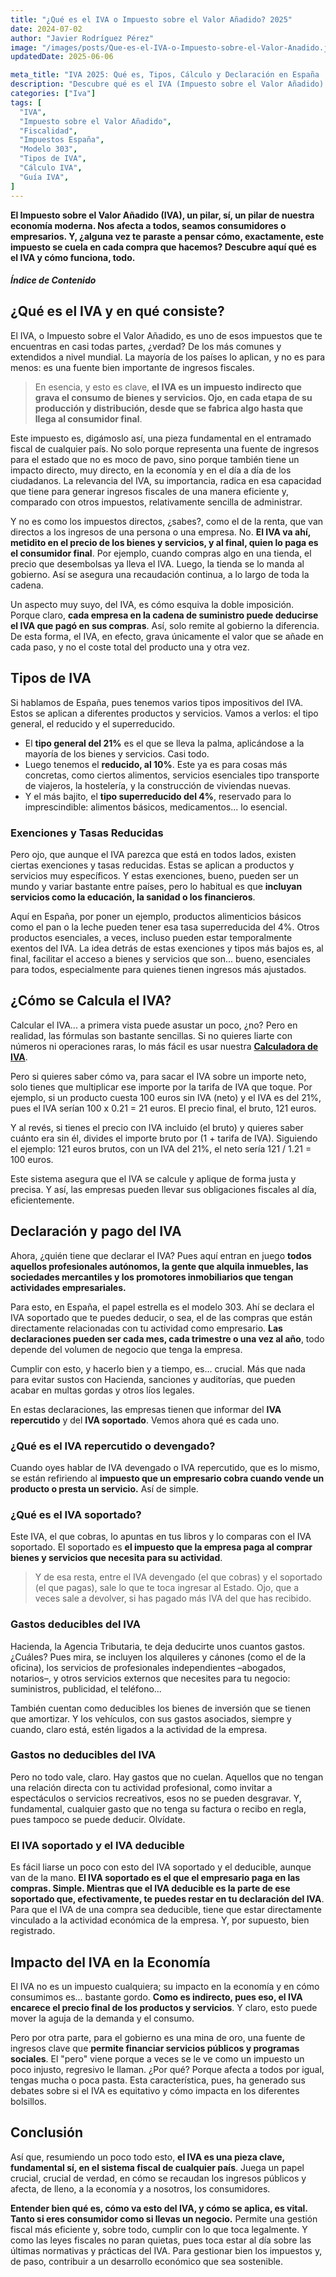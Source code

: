 ```yaml
---
title: "¿Qué es el IVA o Impuesto sobre el Valor Añadido? 2025"
date: 2024-07-02
author: "Javier Rodríguez Pérez"
image: "/images/posts/Que-es-el-IVA-o-Impuesto-sobre-el-Valor-Anadido.jpg"
updatedDate: 2025-06-06

meta_title: "IVA 2025: Qué es, Tipos, Cálculo y Declaración en España | Guía Completa"
description: "Descubre qué es el IVA (Impuesto sobre el Valor Añadido) en España 2025. 📘 Guía completa sobre sus tipos (21%, 10%, 4%), cómo calcularlo, declararlo y su impacto."
categories: ["Iva"]
tags: [
  "IVA",
  "Impuesto sobre el Valor Añadido",
  "Fiscalidad",
  "Impuestos España",
  "Modelo 303",
  "Tipos de IVA",
  "Cálculo IVA",
  "Guía IVA",
]
---
```


**El Impuesto sobre el Valor Añadido (IVA), un pilar, sí, un pilar de nuestra economía moderna. Nos afecta a todos, seamos consumidores o empresarios. Y, ¿alguna vez te paraste a pensar cómo, exactamente, este impuesto se cuela en cada compra que hacemos? Descubre aquí qué es el IVA y cómo funciona, todo.**

##### Índice de Contenido

## ¿Qué es el IVA y en qué consiste?

El IVA, o Impuesto sobre el Valor Añadido, es uno de esos impuestos que te encuentras en casi todas partes, ¿verdad? De los más comunes y extendidos a nivel mundial. La mayoría de los países lo aplican, y no es para menos: es una fuente bien importante de ingresos fiscales.

> En esencia, y esto es clave, **el IVA es un impuesto indirecto que grava el consumo de bienes y servicios. Ojo, en cada etapa de su producción y distribución, desde que se fabrica algo hasta que llega al consumidor final**.

Este impuesto es, digámoslo así, una pieza fundamental en el entramado fiscal de cualquier país. No solo porque representa una fuente de ingresos para el estado que no es moco de pavo, sino porque también tiene un impacto directo, muy directo, en la economía y en el día a día de los ciudadanos. La relevancia del IVA, su importancia, radica en esa capacidad que tiene para generar ingresos fiscales de una manera eficiente y, comparado con otros impuestos, relativamente sencilla de administrar.

Y no es como los impuestos directos, ¿sabes?, como el de la renta, que van directos a los ingresos de una persona o una empresa. No. **El IVA va ahí, metidito en el precio de los bienes y servicios, y al final, quien lo paga es el consumidor final**. Por ejemplo, cuando compras algo en una tienda, el precio que desembolsas ya lleva el IVA. Luego, la tienda se lo manda al gobierno. Así se asegura una recaudación continua, a lo largo de toda la cadena.

Un aspecto muy suyo, del IVA, es cómo esquiva la doble imposición. Porque claro, **cada empresa en la cadena de suministro puede deducirse el IVA que pagó en sus compras**. Así, solo remite al gobierno la diferencia. De esta forma, el IVA, en efecto, grava únicamente el valor que se añade en cada paso, y no el coste total del producto una y otra vez.

## Tipos de IVA

Si hablamos de España, pues tenemos varios tipos impositivos del IVA. Estos se aplican a diferentes productos y servicios. Vamos a verlos: el tipo general, el reducido y el superreducido.

-   El **tipo general del 21%** es el que se lleva la palma, aplicándose a la mayoría de los bienes y servicios. Casi todo.
-   Luego tenemos el **reducido, al 10%**. Este ya es para cosas más concretas, como ciertos alimentos, servicios esenciales tipo transporte de viajeros, la hostelería, y la construcción de viviendas nuevas.
-   Y el más bajito, el **tipo superreducido del 4%**, reservado para lo imprescindible: alimentos básicos, medicamentos... lo esencial.

### Exenciones y Tasas Reducidas

Pero ojo, que aunque el IVA parezca que está en todos lados, existen ciertas exenciones y tasas reducidas. Estas se aplican a productos y servicios muy específicos. Y estas exenciones, bueno, pueden ser un mundo y variar bastante entre países, pero lo habitual es que **incluyan servicios como la educación, la sanidad o los financieros**.

Aquí en España, por poner un ejemplo, productos alimenticios básicos como el pan o la leche pueden tener esa tasa superreducida del 4%. Otros productos esenciales, a veces, incluso pueden estar temporalmente exentos del IVA. La idea detrás de estas exenciones y tipos más bajos es, al final, facilitar el acceso a bienes y servicios que son... bueno, esenciales para todos, especialmente para quienes tienen ingresos más ajustados.

## ¿Cómo se Calcula el IVA?

Calcular el IVA... a primera vista puede asustar un poco, ¿no? Pero en realidad, las fórmulas son bastante sencillas. Si no quieres liarte con números ni operaciones raras, lo más fácil es usar nuestra **[Calculadora de IVA](https://calculadora-de-iva.es/)**.

Pero si quieres saber cómo va, para sacar el IVA sobre un importe neto, solo tienes que multiplicar ese importe por la tarifa de IVA que toque. Por ejemplo, si un producto cuesta 100 euros sin IVA (neto) y el IVA es del 21%, pues el IVA serían 100 x 0.21 = 21 euros. El precio final, el bruto, 121 euros.

Y al revés, si tienes el precio con IVA incluido (el bruto) y quieres saber cuánto era sin él, divides el importe bruto por (1 + tarifa de IVA). Siguiendo el ejemplo: 121 euros brutos, con un IVA del 21%, el neto sería 121 / 1.21 = 100 euros.

Este sistema asegura que el IVA se calcule y aplique de forma justa y precisa. Y así, las empresas pueden llevar sus obligaciones fiscales al día, eficientemente.

## Declaración y pago del IVA

Ahora, ¿quién tiene que declarar el IVA? Pues aquí entran en juego **todos aquellos profesionales autónomos, la gente que alquila inmuebles, las sociedades mercantiles y los promotores inmobiliarios que tengan actividades empresariales.**

Para esto, en España, el papel estrella es el modelo 303. Ahí se declara el IVA soportado que te puedes deducir, o sea, el de las compras que están directamente relacionadas con tu actividad como empresario. **Las declaraciones pueden ser cada mes, cada trimestre o una vez al año**, todo depende del volumen de negocio que tenga la empresa.

Cumplir con esto, y hacerlo bien y a tiempo, es... crucial. Más que nada para evitar sustos con Hacienda, sanciones y auditorías, que pueden acabar en multas gordas y otros líos legales.

En estas declaraciones, las empresas tienen que informar del **IVA repercutido** y del **IVA soportado**. Vemos ahora qué es cada uno.

### ¿Qué es el IVA repercutido o devengado?

Cuando oyes hablar de IVA devengado o IVA repercutido, que es lo mismo, se están refiriendo al **impuesto que un empresario cobra cuando vende un producto o presta un servicio.** Así de simple.

### ¿Qué es el IVA soportado?

Este IVA, el que cobras, lo apuntas en tus libros y lo comparas con el IVA soportado. El soportado es **el impuesto que la empresa paga al comprar bienes y servicios que necesita para su actividad**.

> Y de esa resta, entre el IVA devengado (el que cobras) y el soportado (el que pagas), sale lo que te toca ingresar al Estado. Ojo, que a veces sale a devolver, si has pagado más IVA del que has recibido.

### Gastos deducibles del IVA

Hacienda, la Agencia Tributaria, te deja deducirte unos cuantos gastos. ¿Cuáles? Pues mira, se incluyen los alquileres y cánones (como el de la oficina), los servicios de profesionales independientes –abogados, notarios–, y otros servicios externos que necesites para tu negocio: suministros, publicidad, el teléfono...

También cuentan como deducibles los bienes de inversión que se tienen que amortizar. Y los vehículos, con sus gastos asociados, siempre y cuando, claro está, estén ligados a la actividad de la empresa.

### Gastos no deducibles del IVA

Pero no todo vale, claro. Hay gastos que no cuelan. Aquellos que no tengan una relación directa con tu actividad profesional, como invitar a espectáculos o servicios recreativos, esos no se pueden desgravar. Y, fundamental, cualquier gasto que no tenga su factura o recibo en regla, pues tampoco se puede deducir. Olvídate.

### El IVA soportado y el IVA deducible

Es fácil liarse un poco con esto del IVA soportado y el deducible, aunque van de la mano. **El IVA soportado es el que el empresario paga en las compras. Simple. Mientras que el IVA deducible es la parte de ese soportado que, efectivamente, te puedes restar en tu declaración del IVA**. Para que el IVA de una compra sea deducible, tiene que estar directamente vinculado a la actividad económica de la empresa. Y, por supuesto, bien registrado.

## Impacto del IVA en la Economía

El IVA no es un impuesto cualquiera; su impacto en la economía y en cómo consumimos es... bastante gordo. **Como es indirecto, pues eso, el IVA encarece el precio final de los productos y servicios**. Y claro, esto puede mover la aguja de la demanda y el consumo.

Pero por otra parte, para el gobierno es una mina de oro, una fuente de ingresos clave que **permite financiar servicios públicos y programas sociales**. El "pero" viene porque a veces se le ve como un impuesto un poco injusto, regresivo le llaman. ¿Por qué? Porque afecta a todos por igual, tengas mucha o poca pasta. Esta característica, pues, ha generado sus debates sobre si el IVA es equitativo y cómo impacta en los diferentes bolsillos.

## Conclusión

Así que, resumiendo un poco todo esto, **el IVA es una pieza clave, fundamental sí, en el sistema fiscal de cualquier país**. Juega un papel crucial, crucial de verdad, en cómo se recaudan los ingresos públicos y afecta, de lleno, a la economía y a nosotros, los consumidores.

**Entender bien qué es, cómo va esto del IVA, y cómo se aplica, es vital. Tanto si eres consumidor como si llevas un negocio.** Permite una gestión fiscal más eficiente y, sobre todo, cumplir con lo que toca legalmente. Y como las leyes fiscales no paran quietas, pues toca estar al día sobre las últimas normativas y prácticas del IVA. Para gestionar bien los impuestos y, de paso, contribuir a un desarrollo económico que sea sostenible.